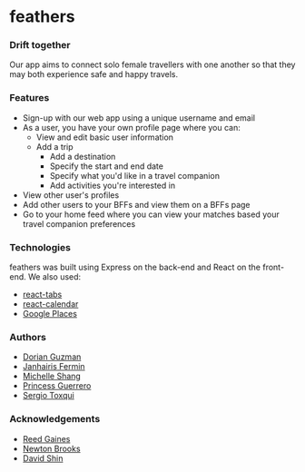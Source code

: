 # feathers
### Drift together

Our app aims to connect solo female travellers with one another so that they may both experience safe and happy travels.

### Features
* Sign-up with our web app using a unique username and email
* As a user, you have your own profile page where you can:
  - View and edit basic user information
  - Add a trip
    - Add a destination
    - Specify the start and end date
    - Specify what you'd like in a travel companion
    - Add activities you're interested in
* View other user's profiles
* Add other users to your BFFs and view them on a BFFs page
* Go to your home feed where you can view your matches based your travel companion preferences

### Technologies

feathers was built using Express on the back-end and React on the front-end. We also used:
* [react-tabs](https://www.npmjs.com/package/react-tabs)
* [react-calendar](https://www.npmjs.com/package/react-calendar)
* [Google Places](https://developers.google.com/places/web-service/)

### Authors
* [Dorian Guzman](https://github.com/doriguzman)
* [Janhairis Fermin](https://github.com/janhairis)
* [Michelle Shang](https://github.com/michellelala)
* [Princess Guerrero](https://github.com/princessguerrero)
* [Sergio Toxqui](https://github.com/sergiotoxqui)

### Acknowledgements 
* [Reed Gaines](https://github.com/crymall)
* [Newton Brooks](https://github.com/newton-brooks)
* [David Shin](https://github.com/davidyshin)
